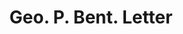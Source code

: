 ---
doi: 10.7916/D8BG411B
date_other: '1903'
date_other_textual: '1903'
form: correspondence
genre:
- Letters (correspondence)
name:
- Geo. P. Bent
object_in_context_url: https://biggert.cul.columbia.edu/items/view/ave_biggert_00195
subject_hierarchical_geographic:
- Chicago, Illinois, United States
subject_name:
- Geo. P. Bent
title: Geo. P. Bent. Letter
sort_title: Geo. P. Bent. Letter
call_number: ave_biggert_00195
coordinates:
- 41.83694444444445,-87.68472222222222
pid: ave_biggert_00195
identifiers: ave_biggert_00195
canvas_id: ldpd:395470
permalink: "/items/ave_biggert_00195/"
layout: iiif-image-page
---